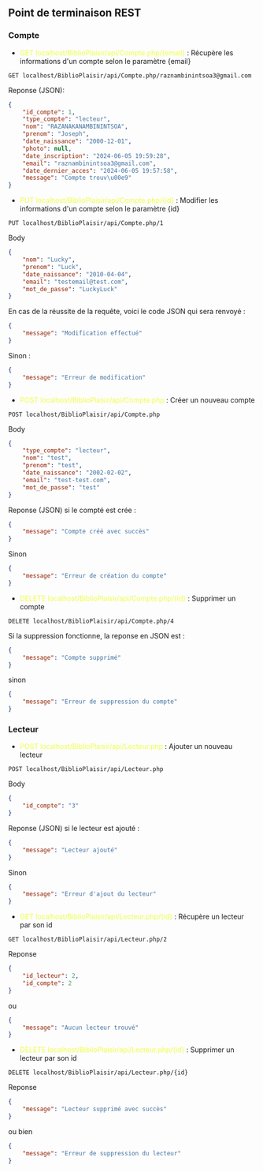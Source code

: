 <h2>Point de terminaison REST</h2>

<h3>Compte</h3>

- <span style="color: #EF4;">GET localhost/BiblioPlaisir/api/Compte.php/{email}</span> :
Récupère les informations d'un compte selon le paramètre {email}

```raw
GET localhost/BiblioPlaisir/api/Compte.php/raznambinintsoa3@gmail.com
```

Reponse (JSON): 
```json
{
    "id_compte": 1,
    "type_compte": "lecteur",
    "nom": "RAZANAKANAMBININTSOA",
    "prenom": "Joseph",
    "date_naissance": "2000-12-01",
    "photo": null,
    "date_inscription": "2024-06-05 19:59:28",
    "email": "raznambinintsoa3@gmail.com",
    "date_dernier_acces": "2024-06-05 19:57:58",
    "message": "Compte trouv\u00e9"
}
```

- <span style="color: #EF4;">PUT localhost/BiblioPlaisir/api/Compte.php/{id}</span> : Modifier les informations d'un compte selon le paramètre {id}

```raw
PUT localhost/BiblioPlaisir/api/Compte.php/1
```

Body 

```json
{
    "nom": "Lucky", 
    "prenom": "Luck", 
    "date_naissance": "2010-04-04", 
    "email": "testemail@test.com", 
    "mot_de_passe": "LuckyLuck"
}
```

En cas de la réussite de la requête, voici le code JSON qui sera renvoyé : 

```json
{
    "message": "Modification effectué"
}
```

Sinon : 

```json
{
    "message": "Erreur de modification"
}
```

- <span style="color: #EF4;">POST localhost/BiblioPlaisir/api/Compte.php</span> : Créer un nouveau compte 

```raw
POST localhost/BiblioPlaisir/api/Compte.php
```

Body 

```json
{
	"type_compte": "lecteur",
	"nom": "test", 
	"prenom": "test", 
	"date_naissance": "2002-02-02", 
	"email": "test-test.com", 
	"mot_de_passe": "test"
}
```

Reponse (JSON) si le compté est crée : 

```json
{
    "message": "Compte créé avec succès"
}
```

Sinon 

```json
{
    "message": "Erreur de création du compte"
}
```

- <span style="color: #EF4;">DELETE localhost/BiblioPlaisir/api/Compte.php/{id}</span> : Supprimer un compte

```raw
DELETE localhost/BiblioPlaisir/api/Compte.php/4
```

Si la suppression fonctionne, la reponse en JSON est : 

```json
{
    "message": "Compte supprimé"
}
```

sinon 

```json
{
    "message": "Erreur de suppression du compte"
}
```

<h3>Lecteur</h3>

- <span style="color: #EF4;">POST localhost/BiblioPlaisir/api/Lecteur.php</span> : Ajouter un nouveau lecteur 

```raw
POST localhost/BiblioPlaisir/api/Lecteur.php
```

Body
```json
{
    "id_compte": "3"
}
```

Reponse (JSON) si le lecteur est ajouté : 

```json
{
    "message": "Lecteur ajouté"
}
```

Sinon 

```json
{
    "message": "Erreur d'ajout du lecteur"
}
```

- <span style="color: #EF4;">GET localhost/BiblioPlaisir/api/Lecteur.php/{id}</span> : Récupère un lecteur par son id  

```raw
GET localhost/BiblioPlaisir/api/Lecteur.php/2
```

Reponse 
```json
{
    "id_lecteur": 2,
    "id_compte": 2
}
```

ou 
```json
{
    "message": "Aucun lecteur trouvé"
}
```

- <span style="color: #EF4;">DELETE localhost/BiblioPlaisir/api/Lecteur.php/{id}</span> : Supprimer un lecteur par son id 

```raw
DELETE localhost/BiblioPlaisir/api/Lecteur.php/{id}
```

Reponse 

```json
{
    "message": "Lecteur supprimé avec succès"
}
```

ou bien 

```json
{
    "message": "Erreur de suppression du lecteur"
}
```